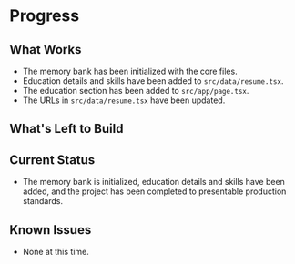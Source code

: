 # Progress

## What Works

- The memory bank has been initialized with the core files.
- Education details and skills have been added to `src/data/resume.tsx`.
- The education section has been added to `src/app/page.tsx`.
- The URLs in `src/data/resume.tsx` have been updated.

## What's Left to Build

## Current Status

- The memory bank is initialized, education details and skills have been added, and the project has been completed to presentable production standards.

## Known Issues

- None at this time.
